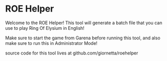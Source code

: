 # ROE Helper

Welcome to the ROE Helper!
This tool will generate a batch file that you can use to play Ring Of Elysium in English!

Make sure to start the game from Garena before running this tool, and also make sure to run this in Administrator Mode!

source code for this tool lives at github.com/giornetta/roehelper